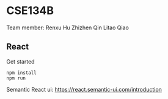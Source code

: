# CSE134B

Team member: Renxu Hu Zhizhen Qin Litao Qiao

## React

Get started
```
npm install
npm run
```

Semantic React ui: 
https://react.semantic-ui.com/introduction
